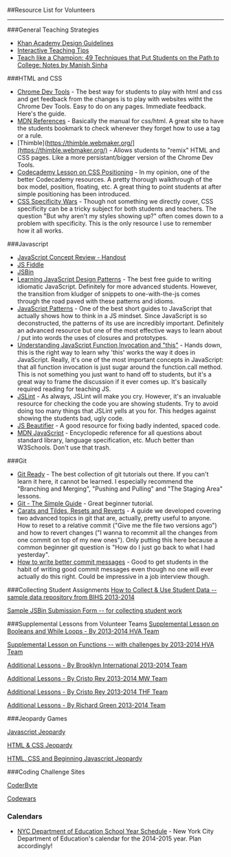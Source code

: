 ##Resource List for Volunteers

-----------

###General Teaching Strategies

- [Khan Academy Design Guidelines](http://cs-blog.khanacademy.org/2013/08/our-design-guidelines-for-teaching.html)
- [Interactive Teaching Tips](https://github.com/ScriptEdcurriculum/curriculum/blob/master/resources/interactive_techniques_for_teaching.md)
- [Teach like a Champion: 49 Techniques that Put Students on the Path to College: Notes by Manish Sinha](https://drive.google.com/file/d/0B2fF2axUr9M_cWk1My1OaHp4Vy04dTFtcDQ3WXFZbEJnemNN/edit?usp=sharing)

###HTML and CSS

- [Chrome Dev Tools](https://developers.google.com/chrome-developer-tools/) - The best way for students to play with html and css and get feedback from the changes is to play with websites witht the Chrome Dev Tools. Easy to do on any pages. Immediate feedback. Here's the guide.
- [MDN References](https://developer.mozilla.org/en-US/docs/Web) - Basically the manual for css/html. A great site to have the students bookmark to check whenever they forget how to use a tag or a rule.
- [Thimble](https://thimble.webmaker.org/](https://thimble.webmaker.org/) - Allows students to "remix" HTML and CSS pages. Like a more persistant/bigger version of the Chrome Dev Tools.
- [Codecademy Lesson on CSS Positioning](http://www.codecademy.com/courses/web-beginner-en-6merh) - In my opinion, one of the better Codecademy resources. A pretty thorough walkthrough of the box model, position, floating, etc. A great thing to point students at after simple positioning has been introduced.
- [CSS Specificity Wars](http://www.stuffandnonsense.co.uk/archives/css_specificity_wars.html) - Though not something we directly cover, CSS specificity can be a tricky subject for both students and teachers. The question "But why aren't my styles showing up?" often comes down to a problem with specificity. This is the only resource I use to remember how it all works.


###Javascript
- [JavaScript Concept Review - Handout](https://docs.google.com/a/scripted.org/document/d/1PJsNEumJU1Qe32LVZWgNkecyCt1LXFIoYLhVn1hm4Zc/edit#)
- [JS Fiddle](jsfiddle.net)
- [JSBin](http://jsbin.com/)
- [Learning JavaScript Design Patterns](http://addyosmani.com/resources/essentialjsdesignpatterns/book/) - The best free guide to writing idiomatic JavaScript. Definitely for more advanced students. However, the transition from kludger of snippets to one-with-the-js comes through the road paved with these patterns and idioms.
- [JavaScript Patterns](http://www.amazon.com/JavaScript-Patterns-Stoyan-Stefanov/dp/0596806752/ref=sr_1_1?ie=UTF8&qid=1376836413&sr=8-1&keywords=javascript+patterns) - One of the best short guides to JavaScript that actually shows how to think in a JS mindset. Since JavaScript is so deconstructed, the patterns of its use are incredibly important. Definitely an advanced resource but one of the most effective ways to learn about / put into words the uses of closures and prototypes.
- [Understanding JavaScript Function Invocation and "this"](http://yehudakatz.com/2011/08/11/understanding-javascript-function-invocation-and-this/) - Hands down, this is the right way to learn why 'this' works the way it does in JavaScript. Really, it's one of the most important concepts in JavaScript: that all function invocation is just sugar around the function.call method. This is not something you just want to hand off to students, but it's a great way to frame the discussion if it ever comes up. It's basically required reading for teaching JS.
- [JSLint](http://www.jslint.com/) - As always, JSLint will make you cry. However, it's an invaluable resource for checking the code you are showing students. Try to avoid doing too many things that JSLint yells at you for. This hedges against showing the students bad, ugly code.
- [JS Beautifier](http://jsbeautifier.org/) -  A good resource for fixing badly indented, spaced code.
- [MDN JavaScript](https://developer.mozilla.org/en-US/docs/Web/JavaScript) - Encyclopedic reference for all questions about standard library, language specification, etc. Much better than W3Schools. Don't use that trash.

###Git

- [Git Ready](http://gitready.com/) - The best collection of git tutorials out there. If you can't learn it here, it cannot be learned. I especially recommend the "Branching and Merging", "Pushing and Pulling" and "The Staging Area" lessons.
- [Git - The Simple Guide](http://rogerdudler.github.io/git-guide/) - Great beginner tutorial.
- [Carats and Tildes, Resets and Reverts](https://gist.github.com/esmooov/2789156) - A guide we developed covering two advanced topics in git that are, actually, pretty useful to anyone. How to reset to a relative commit ("Give me the file two versions ago") and how to revert changes ("I wanna to recommit all the changes from one commit on top of my new ones"). Only putting this here because a common beginner git question is "How do I just go back to what I had yesterday".
- [How to write better commit messages](http://robots.thoughtbot.com/post/48933156625/5-useful-tips-for-a-better-commit-message) - Good to get students in the habit of writing good commit messages even though no one will ever actually do this right. Could be impressive in a job interview though.


###Collecting Student Assignments
[How to Collect & Use Student Data -- sample data repository from BIHS 2013-2014](https://docs.google.com/a/scripted.org/spreadsheet/ccc?key=0ApUXiQO2EAQadFoxRFpJQjBUU2RGQXdPX0pjYnRpMmc&usp=drive_web#gid=2)

[Sample JSBin Submission Form -- for collecting student work](https://docs.google.com/a/scripted.org/forms/d/1VBpKPWOAvvK7o7ujlrXBgGahPkSutjYh9us17gYg2PE/edit)


###Supplemental Lessons from Volunteer Teams
[Supplemental Lesson on Booleans and While Loops - By 2013-2014 HVA Team](https://docs.google.com/presentation/d/1dXAmM24Vt7ULixxW4P_tlgI_Vi7nrDqlqP-_8WGIIyM/edit?usp=sharing)

[Supplemental Lesson on Functions -- with challenges by 2013-2014 HVA Team](https://googledrive.com/host/0B7fujoPk5-DdN2QwOWRSR3dkLVE/Lesson27.html)

[Additional Lessons - By Brooklyn International 2013-2014 Team](https://docs.google.com/document/d/1yI1T7j2k14i-XEMLPQN3BdFtilLr8Za6ogpyHSSJW7Q/edit?usp=sharing)

[Additional Lessons - By Cristo Rey 2013-2014 MW Team ](https://drive.google.com/a/scripted.org/folderview?id=0B2fF2axUr9M_MVpIbTJkT0o5dDA&usp=sharing)

[Additional Lessons - By Cristo Rey 2013-2014 THF Team](https://drive.google.com/a/scripted.org/folderview?id=0B2fF2axUr9M_ODdWTmsyelRNVms&usp=sharing)

[Additional Lessons - By Richard Green 2013-2014 Team](https://drive.google.com/a/scripted.org/folderview?id=0B84oBIfKfkZ5d1pTWmNmNi05akU&usp=sharing#)

###Jeopardy Games

[Javascript Jeopardy](https://jeopardylabs.com/play/scripted-jeopardy)

[HTML & CSS Jeopardy](https://jeopardylabs.com/play/scripted-html-css)

[HTML, CSS and Beginning Javascript Jeopardy](https://jeopardylabs.com/play/scripted-jeopardy-html-css-and-javascript)

###Coding Challenge Sites

[CoderByte](http://coderbyte.com/)

[Codewars](http://www.codewars.com)

### Calendars

- [NYC Department of Education School Year Schedule](http://schools.nyc.gov/NR/rdonlyres/13CCC114-2DC8-40F2-B79E-8ED316C3C1F7/0/20142015SchoolYearCalendar.pdff) - New York City Department of Education's calendar for the 2014-2015 year. Plan accordingly!
